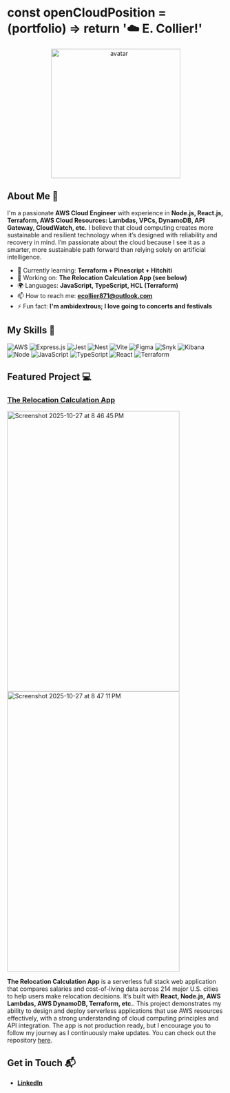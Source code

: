 # const openCloudPosition = (portfolio) => return '☁️ E. Collier!' 

<p align="center">
  <img 
    src="https://github.com/user-attachments/assets/77f34f2c-d611-4d33-bad3-a2a1b173cd79" 
    alt="avatar" 
    width="300" 
    height="300"
  />
</p>

## About Me 🚀

I'm a passionate **AWS Cloud Engineer** with experience in **Node.js, React.js, Terraform, AWS Cloud Resources: Lambdas, VPCs, DynamoDB, API Gateway, CloudWatch, etc.** I believe that cloud computing creates more sustainable and resilient technology when it’s designed with reliability and recovery in mind. I’m passionate about the cloud because I see it as a smarter, more sustainable path forward than relying solely on artificial intelligence.

- 🌱 Currently learning: **Terraform + Pinescript + Hitchiti**
- 🔭 Working on: **The Relocation Calculation App (see below)**
- 🌍 Languages: **JavaScript, TypeScript, HCL (Terraform)**
- 📫 How to reach me: **ecollier871@outlook.com**
- ⚡ Fun fact: **I'm ambidextrous; I love going to concerts and festivals**

## My Skills 🧠

![AWS](https://img.shields.io/badge/Amazon_Web_Services-FF9900?style=for-the-badge&logo=amazonwebservices&logoColor=white)
![Express.js](https://img.shields.io/badge/Express%20js-000000?style=for-the-badge&logo=express&logoColor=white)
![Jest](https://img.shields.io/badge/Jest-C21325?style=for-the-badge&logo=jest&logoColor=white)
![Nest](https://img.shields.io/badge/nestjs-E0234E?style=for-the-badge&logo=nestjs&logoColor=white)
![Vite](https://img.shields.io/badge/Vite-B73BFE?style=for-the-badge&logo=vite&logoColor=FFD62E)
![Figma](https://img.shields.io/badge/Figma-F24E1E?style=for-the-badge&logo=figma&logoColor=white)
![Snyk](https://img.shields.io/badge/Snyk-4C4A73?style=for-the-badge&logo=snyk&logoColor=white)
![Kibana](https://img.shields.io/badge/Kibana-005571?style=for-the-badge&logo=Kibana&logoColor=white)
![Node](https://img.shields.io/badge/Node%20js-339933?style=for-the-badge&logo=nodedotjs&logoColor=white)
![JavaScript](https://img.shields.io/badge/JavaScript-323330?style=for-the-badge&logo=javascript&logoColor=F7DF1E)
![TypeScript](https://img.shields.io/badge/TypeScript-007ACC?style=for-the-badge&logo=typescript&logoColor=white)
![React](https://img.shields.io/badge/React-20232A?style=for-the-badge&logo=react&logoColor=61DAFB)
![Terraform](https://img.shields.io/badge/Terraform-7B42BC?style=for-the-badge&logo=terraform&logoColor=white)


## Featured Project 💻

### [The Relocation Calculation App](https://github.com/Ecce0/AIRelocationApp/tree/dev)

<img width="400" height="650" alt="Screenshot 2025-10-27 at 8 46 45 PM" src="https://github.com/user-attachments/assets/27e72b7e-d84e-4ac9-a194-8a35a6eb5e4c" />
<img width="400" height="650" alt="Screenshot 2025-10-27 at 8 47 11 PM" src="https://github.com/user-attachments/assets/d17f1beb-b762-40ac-aa3d-7ff15c2272d9" />


**The Relocation Calculation App** is a serverless full stack web application that compares salaries and cost-of-living data across 214 major U.S. cities to help users make relocation decisions. It’s built with **React, Node.js, AWS Lambdas, AWS DynamoDB, Terraform, etc.**. This project demonstrates my ability to design and deploy serverless applications that use AWS resources effectively, with a strong understanding of cloud computing principles and API integration. The app is not production ready, but I encourage you to follow my journey as I continuously make updates. You can check out the repository [here](https://github.com/Ecce0/AIRelocationApp/tree/dev).

## Get in Touch 📬
- **[LinkedIn](https://linkedin.com/in/ericacollier)**
